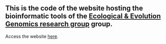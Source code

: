 ## This is the code of the website hosting the bioinformatic tools of the [Ecological & Evolution Genomics research group](https://ebe.ulb.ac.be/ebe/Flot.html) group.

Access the website [here](https://eeg-ebe.github.io/).
